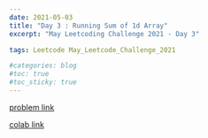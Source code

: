 ```yaml
---
date: 2021-05-03
title: "Day 3 : Running Sum of 1d Array"
excerpt: "May Leetcoding Challenge 2021 - Day 3"

tags: Leetcode May_Leetcode_Challenge_2021

#categories: blog
#toc: true
#toc_sticky: true
---
```



<script src="https://gist.github.com/1cg2cg3cg/e4de413d47c23e81850ef53b092a27bb.js"></script>


[problem link](https://leetcode.com/explore/challenge/card/may-leetcoding-challenge-2021/598/week-1-may-1st-may-7th/3730/)

[colab link](https://colab.research.google.com/drive/1fZBeowAlYS44Y49dI7MKKXNc103CMzcc)
